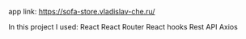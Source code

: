 app link: https://sofa-store.vladislav-che.ru/

In this project I used:
React
React Router
React hooks
Rest API
Axios
